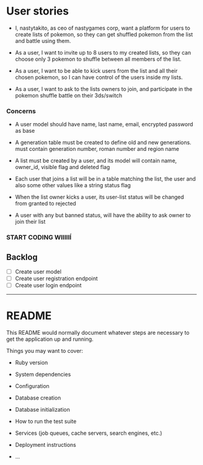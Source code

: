 # User stories

* I, nastytakito, as ceo of nastygames corp,
want a platform for users to create lists of pokemon, so they can get shuffled pokemon from the list and battle using them.

* As a user, I want to invite up to 8 users to my created lists, so they can choose only 3 pokemon to shuffle between
all members of the list.

* As a user, I want to be able to kick users from the list and all their chosen pokemon, so I can have control of the 
users inside my lists.

* As a user, I want to ask to the lists owners to join, and participate in the pokemon shuffle battle on their 3ds/switch

### Concerns

* A user model should have name, last name, email, encrypted password as base

* A generation table must be created to define old and new generations. must contain generation number, roman number and region name

* A list must be created by a user, and its model will contain name, owner_id, visible flag and deleted flag

* Each user that joins a list will be in a table matching the list, the user and also some other values like a string 
status flag

* When the list owner kicks a user, its user-list status will be changed from granted to rejected 

* A user with any but banned status, will have the ability to ask owner to join their list

### START CODING WIIIIIÍ

Backlog
---

*[ ] Create user model
*[ ] Create user registration endpoint
*[ ] Create user login endpoint

---

# README

This README would normally document whatever steps are necessary to get the
application up and running.

Things you may want to cover:

* Ruby version

* System dependencies

* Configuration

* Database creation

* Database initialization

* How to run the test suite

* Services (job queues, cache servers, search engines, etc.)

* Deployment instructions

* ...